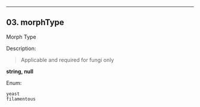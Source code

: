 ---
## 03. morphType
Morph Type  

Description:
> Applicable and required for fungi only  

**string, null**

Enum:

	yeast
	filamentous
